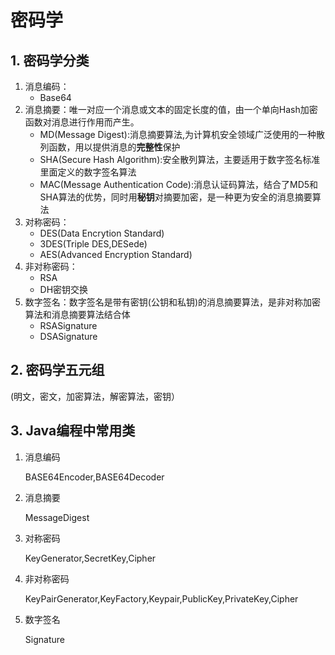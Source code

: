 # 密码学

## 1. 密码学分类

1. 消息编码：
   - Base64  
2. 消息摘要：唯一对应一个消息或文本的固定长度的值，由一个单向Hash加密函数对消息进行作用而产生。
   - MD(Message Digest):消息摘要算法,为计算机安全领域广泛使用的一种散列函数，用以提供消息的**完整性**保护
   - SHA(Secure Hash Algorithm):安全散列算法，主要适用于数字签名标准里面定义的数字签名算法
   - MAC(Message Authentication Code):消息认证码算法，结合了MD5和SHA算法的优势，同时用**秘钥**对摘要加密，是一种更为安全的消息摘要算法
3. 对称密码：
   - DES(Data Encrytion Standard)  
   - 3DES(Triple DES,DESede)  
   - AES(Advanced Encryption Standard)
4. 非对称密码：
   - RSA
   - DH密钥交换  
5. 数字签名：数字签名是带有密钥(公钥和私钥)的消息摘要算法，是非对称加密算法和消息摘要算法结合体
   - RSASignature
   - DSASignature  


## 2. 密码学五元组

(明文，密文，加密算法，解密算法，密钥）

## 3. Java编程中常用类

1. 消息编码

    BASE64Encoder,BASE64Decoder

2. 消息摘要

    MessageDigest

3. 对称密码

    KeyGenerator,SecretKey,Cipher

4. 非对称密码

    KeyPairGenerator,KeyFactory,Keypair,PublicKey,PrivateKey,Cipher

5. 数字签名

    Signature